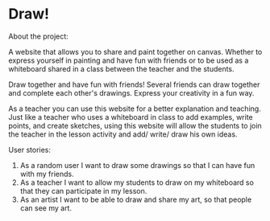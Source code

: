 # Draw!

About the project:

A website that allows you to share and paint together on canvas.
 Whether to express yourself in painting and have fun with friends or to be used as a whiteboard shared in a class between the teacher and the students.


Draw together and have fun with friends!
Several friends can draw together and complete each other's drawings.
Express your creativity in a fun way.

As a teacher you can use this website for a better explanation and teaching.
Just like a teacher who uses a whiteboard in class to add examples, write points, and create sketches, using this website will allow the students to join the teacher in the lesson activity and add/ write/ draw his own ideas.


User stories:

1. As a random user I want to draw some drawings so that I can have fun with my friends.
2. As a teacher I want to allow my students to draw on my whiteboard so that they can participate in my lesson.
3. As an artist I want to be able to draw and share my art, so that people can see my art.

